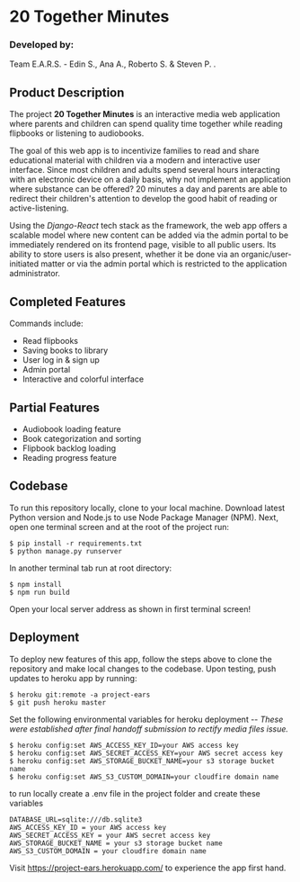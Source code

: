 

# 20 Together Minutes

### Developed by:

Team E.A.R.S. - Edin S., Ana A., Roberto S. & Steven P. .

## Product Description

The project **20 Together Minutes** is an interactive media web application where parents and children can spend quality time together while reading flipbooks or listening to audiobooks. 
    
The goal of this web app is to incentivize families to read and share educational material with children via a modern and interactive user interface. Since most children and adults spend several hours interacting with an electronic device on a daily basis, why not implement an application where substance can be offered? 20 minutes a day and parents are able to redirect their children's attention to develop the good habit of reading or active-listening. 
    
Using the *Django-React* tech stack as the framework, the web app offers a scalable model where new content can be added via the admin portal to be immediately rendered on its frontend page, visible to all public users. Its ability to store users is also present, whether it be done via an organic/user-initiated matter or via the admin portal which is restricted to the application administrator. 

## Completed Features

Commands include: 
- Read flipbooks
- Saving books to library
- User log in & sign up
- Admin portal
- Interactive and colorful interface

## Partial Features

- Audiobook loading feature
- Book categorization and sorting
- Flipbook backlog loading
- Reading progress feature

## Codebase

To run this repository locally, clone to your local machine. Download latest Python version and Node.js to use Node Package Manager (NPM). 
Next, open one terminal screen and at the root of the project run:

```
$ pip install -r requirements.txt
$ python manage.py runserver
```
In another terminal tab run at root directory:
```
$ npm install
$ npm run build
```
Open your local server address as shown in first terminal screen!

## Deployment

To deploy new features of this app, follow the steps above to clone the repository and make local changes to the codebase. Upon testing, push updates to heroku app by running:
```
$ heroku git:remote -a project-ears
$ git push heroku master
```
Set the following environmental variables for heroku deployment -- *These were established after final handoff submission to rectify media files issue.* 

```
$ heroku config:set AWS_ACCESS_KEY_ID=your AWS access key
$ heroku config:set AWS_SECRET_ACCESS_KEY=your AWS secret access key
$ heroku config:set AWS_STORAGE_BUCKET_NAME=your s3 storage bucket name
$ heroku config:set AWS_S3_CUSTOM_DOMAIN=your cloudfire domain name
```

to run locally create a .env file in the project folder and create these variables

```
DATABASE_URL=sqlite:///db.sqlite3
AWS_ACCESS_KEY_ID = your AWS access key
AWS_SECRET_ACCESS_KEY = your AWS secret access key
AWS_STORAGE_BUCKET_NAME = your s3 storage bucket name
AWS_S3_CUSTOM_DOMAIN = your cloudfire domain name
```

Visit https://project-ears.herokuapp.com/ to experience the app first hand.
